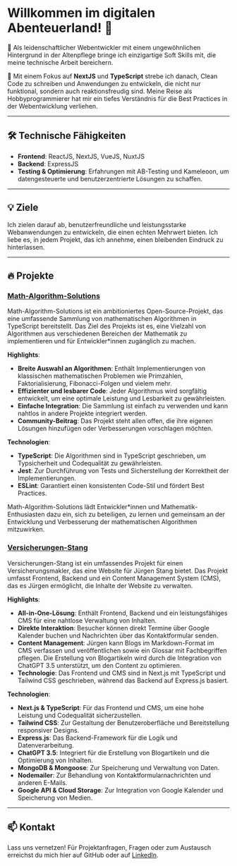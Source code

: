# Willkommen im digitalen Abenteuerland! 👋

🚀 Als leidenschaftlicher Webentwickler mit einem ungewöhnlichen Hintergrund in der Altenpflege bringe ich einzigartige Soft Skills mit, die meine technische Arbeit bereichern.

💼 Mit einem Fokus auf **NextJS** und **TypeScript** strebe ich danach, Clean Code zu schreiben und Anwendungen zu entwickeln, die nicht nur funktional, sondern auch reaktionsfreudig sind. Meine Reise als Hobbyprogrammierer hat mir ein tiefes Verständnis für die Best Practices in der Webentwicklung verliehen.

---

## 🛠️ Technische Fähigkeiten

- **Frontend**: ReactJS, NextJS, VueJS, NuxtJS
- **Backend**: ExpressJS
- **Testing & Optimierung**: Erfahrungen mit AB-Testing und Kameleoon, um datengesteuerte und benutzerzentrierte Lösungen zu schaffen.

---

## 💡 Ziele

Ich zielen darauf ab, benutzerfreundliche und leistungsstarke Webanwendungen zu entwickeln, die einen echten Mehrwert bieten. Ich liebe es, in jedem Projekt, das ich annehme, einen bleibenden Eindruck zu hinterlassen.

---

## 🔥 Projekte

### [Math-Algorithm-Solutions](https://github.com/Teleturbis/Math-Algorithm-Solutions)

Math-Algorithm-Solutions ist ein ambitioniertes Open-Source-Projekt, das eine umfassende Sammlung von mathematischen Algorithmen in TypeScript bereitstellt. Das Ziel des Projekts ist es, eine Vielzahl von Algorithmen aus verschiedenen Bereichen der Mathematik zu implementieren und für Entwickler\*innen zugänglich zu machen.

**Highlights**:

- **Breite Auswahl an Algorithmen**: Enthält Implementierungen von klassischen mathematischen Problemen wie Primzahlen, Faktorialisierung, Fibonacci-Folgen und vielem mehr.
- **Effizienter und lesbarer Code**: Jeder Algorithmus wird sorgfältig entwickelt, um eine optimale Leistung und Lesbarkeit zu gewährleisten.
- **Einfache Integration**: Die Sammlung ist einfach zu verwenden und kann nahtlos in andere Projekte integriert werden.
- **Community-Beitrag**: Das Projekt steht allen offen, die ihre eigenen Lösungen hinzufügen oder Verbesserungen vorschlagen möchten.

**Technologien**:

- **TypeScript**: Die Algorithmen sind in TypeScript geschrieben, um Typsicherheit und Codequalität zu gewährleisten.
- **Jest**: Zur Durchführung von Tests und Sicherstellung der Korrektheit der Implementierungen.
- **ESLint**: Garantiert einen konsistenten Code-Stil und fördert Best Practices.

Math-Algorithm-Solutions lädt Entwickler\*innen und Mathematik-Enthusiasten dazu ein, sich zu beteiligen, zu lernen und gemeinsam an der Entwicklung und Verbesserung der mathematischen Algorithmen mitzuwirken.

### [Versicherungen-Stang](https://dev.versicherungen-stang.de)

Versicherungen-Stang ist ein umfassendes Projekt für einen Versicherungsmakler, das eine Website für Jürgen Stang bietet. Das Projekt umfasst Frontend, Backend und ein Content Management System (CMS), das es Jürgen ermöglicht, die Inhalte der Website zu verwalten.

**Highlights**:

- **All-in-One-Lösung**: Enthält Frontend, Backend und ein leistungsfähiges CMS für eine nahtlose Verwaltung von Inhalten.
- **Direkte Interaktion**: Besucher können direkt Termine über Google Kalender buchen und Nachrichten über das Kontaktformular senden.
- **Content Management**: Jürgen kann Blogs im Markdown-Format im CMS verfassen und veröffentlichen sowie ein Glossar mit Fachbegriffen pflegen. Die Erstellung von Blogartikeln wird durch die Integration von ChatGPT 3.5 unterstützt, um den Content zu optimieren.
- **Technologie**: Das Frontend und CMS sind in Next.js mit TypeScript und Tailwind CSS geschrieben, während das Backend auf Express.js basiert.

**Technologien**:

- **Next.js & TypeScript**: Für das Frontend und CMS, um eine hohe Leistung und Codequalität sicherzustellen.
- **Tailwind CSS**: Zur Gestaltung der Benutzeroberfläche und Bereitstellung responsiver Designs.
- **Express.js**: Das Backend-Framework für die Logik und Datenverarbeitung.
- **ChatGPT 3.5**: Integriert für die Erstellung von Blogartikeln und die Optimierung von Inhalten.
- **MongoDB & Mongoose**: Zur Speicherung und Verwaltung von Daten.
- **Nodemailer**: Zur Behandlung von Kontaktformularnachrichten und anderen E-Mails.
- **Google API & Cloud Storage**: Zur Integration von Google Kalender und Speicherung von Medien.

---

## 📫 Kontakt

Lass uns vernetzen! Für Projektanfragen, Fragen oder zum Austausch erreichst du mich hier auf GitHub oder auf [LinkedIn](https://www.linkedin.com/in/poppe-kevin/).
